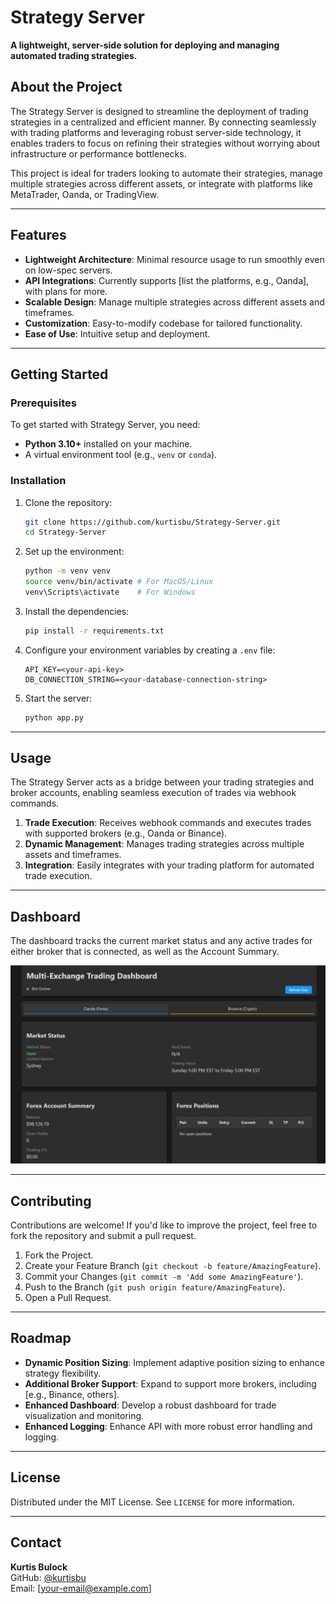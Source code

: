 
# Strategy Server

**A lightweight, server-side solution for deploying and managing automated trading strategies.**

## About the Project

The Strategy Server is designed to streamline the deployment of trading strategies in a centralized and efficient manner. By connecting seamlessly with trading platforms and leveraging robust server-side technology, it enables traders to focus on refining their strategies without worrying about infrastructure or performance bottlenecks.

This project is ideal for traders looking to automate their strategies, manage multiple strategies across different assets, or integrate with platforms like MetaTrader, Oanda, or TradingView.

---

## Features

- **Lightweight Architecture**: Minimal resource usage to run smoothly even on low-spec servers.
- **API Integrations**: Currently supports [list the platforms, e.g., Oanda], with plans for more.
- **Scalable Design**: Manage multiple strategies across different assets and timeframes.
- **Customization**: Easy-to-modify codebase for tailored functionality.
- **Ease of Use**: Intuitive setup and deployment.

---

## Getting Started

### Prerequisites

To get started with Strategy Server, you need:

- **Python 3.10+** installed on your machine.
- A virtual environment tool (e.g., `venv` or `conda`).

### Installation

1. Clone the repository:

   ```bash
   git clone https://github.com/kurtisbu/Strategy-Server.git
   cd Strategy-Server
   ```

2. Set up the environment:

   ```bash
   python -m venv venv
   source venv/bin/activate # For MacOS/Linux
   venv\Scripts\activate    # For Windows
   ```

3. Install the dependencies:

   ```bash
   pip install -r requirements.txt
   ```

4. Configure your environment variables by creating a `.env` file:

   ```plaintext
   API_KEY=<your-api-key>
   DB_CONNECTION_STRING=<your-database-connection-string>
   ```

5. Start the server:

   ```bash
   python app.py
   ```

---

## Usage

The Strategy Server acts as a bridge between your trading strategies and broker accounts, enabling seamless execution of trades via webhook commands.

1. **Trade Execution**: Receives webhook commands and executes trades with supported brokers (e.g., Oanda or Binance).
2. **Dynamic Management**: Manages trading strategies across multiple assets and timeframes.
3. **Integration**: Easily integrates with your trading platform for automated trade execution.

---


## Dashboard

The dashboard tracks the current market status and any active trades for either broker that is connected, as well as the Account Summary.

![Dashboard](Images/Dashboard.png "Strategy Server /Dashboard Endpoint")

---

## Contributing

Contributions are welcome! If you'd like to improve the project, feel free to fork the repository and submit a pull request.

1. Fork the Project.
2. Create your Feature Branch (`git checkout -b feature/AmazingFeature`).
3. Commit your Changes (`git commit -m 'Add some AmazingFeature'`).
4. Push to the Branch (`git push origin feature/AmazingFeature`).
5. Open a Pull Request.

---

## Roadmap

- **Dynamic Position Sizing**: Implement adaptive position sizing to enhance strategy flexibility.
- **Additional Broker Support**: Expand to support more brokers, including [e.g., Binance, others].
- **Enhanced Dashboard**: Develop a robust dashboard for trade visualization and monitoring.
- **Enhanced Logging**: Enhance API with more robust error handling and logging.

---

## License

Distributed under the MIT License. See `LICENSE` for more information.

---

## Contact

**Kurtis Bulock**  
GitHub: [@kurtisbu](https://github.com/kurtisbu)  
Email: [your-email@example.com]
